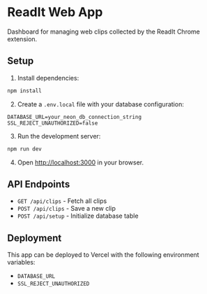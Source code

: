 # ReadIt Web App

Dashboard for managing web clips collected by the ReadIt Chrome extension.

## Setup

1. Install dependencies:
```bash
npm install
```

2. Create a `.env.local` file with your database configuration:
```env
DATABASE_URL=your_neon_db_connection_string
SSL_REJECT_UNAUTHORIZED=false
```

3. Run the development server:
```bash
npm run dev
```

4. Open [http://localhost:3000](http://localhost:3000) in your browser.

## API Endpoints

- `GET /api/clips` - Fetch all clips
- `POST /api/clips` - Save a new clip
- `POST /api/setup` - Initialize database table

## Deployment

This app can be deployed to Vercel with the following environment variables:
- `DATABASE_URL`
- `SSL_REJECT_UNAUTHORIZED` 
